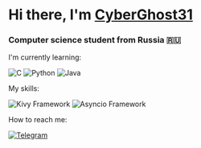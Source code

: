 # Hi there, I'm [CyberGhost31](t.me/CyberGhost31) 
### Computer science student from Russia 🇷🇺

I'm currently learning:

![C](https://img.shields.io/badge/c-%2300599C.svg?style=for-the-badge&logo=c&logoColor=white)  ![Python](https://img.shields.io/badge/python-3670A0?style=for-the-badge&logo=python&logoColor=ffdd54)  ![Java](https://img.shields.io/badge/java-%23ED8B00.svg?style=for-the-badge&logo=java&logoColor=white)

My skills:

![Kivy Framework](https://img.shields.io/badge/-Kivy-blue?style=for-the-badge)  ![Asyncio Framework](https://img.shields.io/badge/-Asyncio-blue?style=for-the-badge)

How to reach me:

[![Telegram](https://img.shields.io/badge/Telegram-2CA5E0?style=for-the-badge&logo=telegram&logoColor=white)](https://t.me/CyberGhost31)
